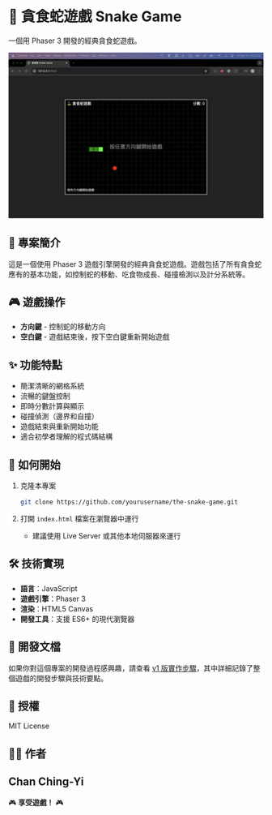 # 🐍 貪食蛇遊戲 Snake Game

一個用 Phaser 3 開發的經典貪食蛇遊戲。

![貪食蛇遊戲截圖](./docs/v1_game_starting.png)

## 📝 專案簡介

這是一個使用 Phaser 3 遊戲引擎開發的經典貪食蛇遊戲。遊戲包括了所有貪食蛇應有的基本功能，如控制蛇的移動、吃食物成長、碰撞檢測以及計分系統等。

## 🎮 遊戲操作

- **方向鍵** - 控制蛇的移動方向
- **空白鍵** - 遊戲結束後，按下空白鍵重新開始遊戲

## ✨ 功能特點

- 簡潔清晰的網格系統
- 流暢的鍵盤控制
- 即時分數計算與顯示
- 碰撞偵測（邊界和自撞）
- 遊戲結束與重新開始功能
- 適合初學者理解的程式碼結構

## 🚀 如何開始

1. 克隆本專案
   ```bash
   git clone https://github.com/yourusername/the-snake-game.git
   ```

2. 打開 `index.html` 檔案在瀏覽器中運行
   - 建議使用 Live Server 或其他本地伺服器來運行

## 🛠️ 技術實現

- **語言**：JavaScript
- **遊戲引擎**：Phaser 3
- **渲染**：HTML5 Canvas
- **開發工具**：支援 ES6+ 的現代瀏覽器

## 📖 開發文檔

如果你對這個專案的開發過程感興趣，請查看 [v1 版實作步驟](v1_implementation_steps.md)，其中詳細記錄了整個遊戲的開發步驟與技術要點。

## 📜 授權

MIT License

## 👨‍💻 作者

Chan Ching-Yi
---

🎮 **享受遊戲！** 🎮